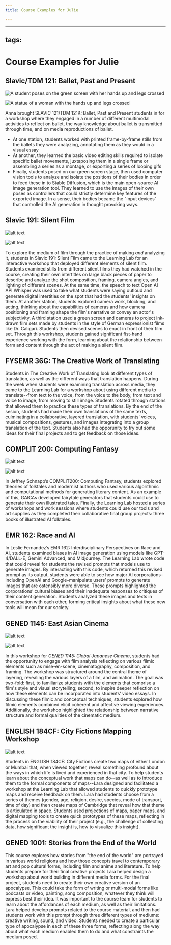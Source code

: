 ```yaml
---
title: Course Examples for Julie

---
```


---
tags: 
---

# Course Examples for Julie

## Slavic/TDM 121: Ballet, Past and Present

![A student poses on the green screen with her hands up and legs crossed ](https://files.slack.com/files-pri/T0HTW3H0V-F06NYNTQZTJ/screenshot\_2024-03-06\_at\_4.41.19\_\_\_pm.png?pub_secret=c551410bbe)

![A statue of a woman with the hands up and legs crossed](https://files.slack.com/files-pri/T0HTW3H0V-F06QAJW063S/00025-3564191072\_slavic\_tdm\_121.png?pub\_secret=753e5c5ec1)

Anna brought SLAVIC 121/TDM 121K: Ballet, Past and Present students in for a workshop where they engaged in a number of different multimodal activities to reflect on ballet, the way knowledge about ballet is transmitted through time, and on media reproductions of ballet.
- At one station, students worked with printed frame-by-frame stills from the ballets they were analyzing, annotating them as they would in a visual essay
- At another, they learned the basic video editing skills required to isolate specific ballet movements, juxtaposing them in a single frame or assembling a series as a montage, or exporting a series of looping gifs
- Finally, students posed on our green screen stage, then used computer vision tools to analyze and isolate the positions of their bodies in order to feed these in to Stable Diffusion, which is the main open-source AI image generation tool. They learned to use the images of their own poses as controllers that could strictly determine key features of the exported image. In a sense, their bodies became the "input devices" that controlled the AI generation in thought provoking ways.

## Slavic 191: Silent Film
![alt text](https://files.slack.com/files-pri/T0HTW3H0V-F064E81NZB9/fall_2023-47.png?pub_secret=211c0ed662)

![alt text](https://files.slack.com/files-pri/T0HTW3H0V-F064E83429M/fall_2023-49.png?pub_secret=6344204eef)

To explore the medium of film through the practice of making *and* analyzing it, students in Slavic 191: Silent Film came to the Learning Lab for an interactive workshop that deployed different elements of silent film. Students examined stills from different silent films they had watched in the course, creating their own intertitles on large black pieces of paper to describe and analyze the shot composition, framing, camera angles, and lighting of different scenes. At the same time, the speech to text Open AI API Whisper was used to take what students were saying outloud and generate digital intertitles on the spot that had the students' insights on them. At another station, students explored camera work, blocking, and acting, thinking about the capabilities of cameras and how camera positioning and framing shape the film's narrative or convey an actor's subjectivity. A third station used a green screen and cameras to project ink-drawn film sets made by students in the style of German expressionist films like Dr. Caligari. Students then devised scenes to enact in front of their film set. Through this workshop, students gained significant fist-hand experience working with the form, learning about the relationship between form and content through the act of making a silent film.

## FYSEMR 36G: The Creative Work of Translating

Students in The Creative Work of Translating look at different types of translation, as well as the different ways that translation happens. During the week when students were examining translation across media, they came to the Learning Lab for a workshop about using different media to translate--from text to the voice, from the voice to the body, from text and voice to image, from moving to still image. Students rotated through stations that allowed them to practice these types of translations. By the end of the sesion, students had made their own translations of the same texts, culminating in  a collaborative, layered translation, with students' voices, musical compositions, gestures, and images integrating into a group translation of the text. Students also had the opporunity to try out some ideas for their final projects and to get feedback on those ideas.

## COMPLIT 200: Computing Fantasy

![alt text](https://files.slack.com/files-pri/T0HTW3H0V-F07PF0STQ8Z/screenshot_2024-08-19_at_3.34.40_pm.png?pub_secret=349a8904f3)

![alt text](https://files.slack.com/files-pri/T0HTW3H0V-F07PR4683RN/screenshot_2024-08-19_at_3.35.59_pm.png?pub_secret=5fd1c8d9e0)

In Jeffrey Schnapp’s COMPLIT200: Computing Fantasy, students explored theories of folktales and modernist authors who used various algorithmic and computational methods for generating literary content. As an example of this, GAICAs developed fairytale generators that students could use to generate their own illustrated tales. Finally, the Learning Lab hosted a series of workshops and work sessions where students could use our tools and art supplies as they completed their collaborative final group projects: three books of illustrated AI folktales.

## EMR 162: Race and AI

In Leslie Fernandez’s EMR 162: Interdisciplinary Perspectives on Race and AI, students examined biases in AI image generation using models like GPT-4/DALL-E, Gemini Advanced, and Midjourney. The Learning Lab wrote code that could reveal for students the revised prompts that models use to generate images. By interacting with this code, which returned this revised prompt as its output, students were able to see how major AI corporations–including OpenAI and Google–manipulate users’ prompts to generate images that are ostensibly more diverse. These prompts highlighted the corporations’ cultural biases and their inadequate responses to critiques of their content generation. Students analyzed these images and texts in conversation with each other, forming critical insights about what these new tools will mean for our society.

## GENED 1145: East Asian Cinema

![alt text](https://files.slack.com/files-pri/T0HTW3H0V-F06F8L9M7K3/frame.gif?pub_secret=d2dfd4061c)

![alt text](https://files.slack.com/files-pri/T0HTW3H0V-F061ZEHNMTM/for-gifs-25_540.gif?pub_secret=122071f419)


In this workshop for *GENED 1145: Global Japanese Cinema*, students had the opportunity to engage with film analysis reflecting on various filmic elements such as mise-en-scene, cinematography, composition, and framing. The workshop was structured around the central theme of layering, revealing the various layers of a film, and animation. The goal was two-fold: first, to familiarize students with the elements that comprise a film's style and visual storytelling; second, to inspire deeper reflection on how these elements can be incorporated into students’ video essays. In discussing these filmic and conceptual techniques, students explored how filmic elements combined elicit coherent and affective viewing experiences. Additionally, the workshop highlighted the relationship between narrative structure and formal qualities of the cinematic medium.

## ENGLISH 184CF: City Fictions Mapping Workshop

![alt text](https://files.slack.com/files-pri/T0HTW3H0V-F060QTPJQ9Z/eng184-group1-intro.jpg?pub_secret=302d7dbdd2)

Students in ENGLISH 184CF: City Fictions create two maps of either London or Mumbai that, when viewed together, reveal something profound about the ways in which life is lived and experienced in that city. To help students learn about the conceptual work that maps can do--as well as to introduce them to the formal components of maps--Lara designed and facilitated a workshop at the Learning Lab that allowed students to quickly prototype maps and receive feedback on them. Lara had students choose from a series of themes (gender, age, religion, desire, species, mode of transport, time of day) and then create maps of Cambridge that reveal how that theme is articulated in space. Students used projections of maps, paper maps, and digital mapping tools to create quick prototypes of these maps, reflecting in the process on the viability of their project (e.g., the challenge of collecting data, how significant the insight is, how to visualize this insight).

## GENED 1001: Stories from the End of the World

This course explores how stories from "the end of the world" are portrayed in various world religions and how those concepts travel to contemporary art and pop cultural forms, including film and anime and literature. To help students prepare for their final creative projects Lara helped design a workshop about world building in different media forms. For the final project, students need to create their own creative version of an apocalypse. This could take the form of writing or multi-modal forms like podcasts or video, painting, song composition, whatever they think will express best their idea. It was important to the course team for students to learn about the affordances of each medium, as well as their limitations. Lara helped develop prompts related to the course material, and then had students work with this prompt through three different types of mediums: creative writing, sound, and video. Students needed to create a particular type of apocalypse in each of these three forms, reflecting along the way about what each medium enabled them to do and what constraints the medium posed.